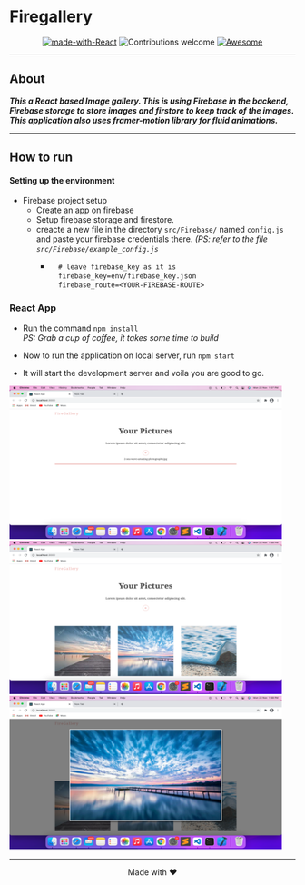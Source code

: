 # Firegallery

<center>

[![made-with-React](https://img.shields.io/badge/Made%20with-ReactJS-blue)](https://www.python.org/)
![Contributions welcome](https://img.shields.io/badge/contributions-welcome-orange.svg)
[![Awesome](https://cdn.rawgit.com/sindresorhus/awesome/d7305f38d29fed78fa85652e3a63e154dd8e8829/media/badge.svg)](https://github.com/sindresorhus/awesome#readme)

</center>

<hr>

## About

*__This a React based Image gallery. This is using Firebase in the backend, Firebase storage to store images and firstore to keep track of the images. This application also uses framer-motion library for fluid animations.__*


<hr>

## How to run

#### Setting up the environment

- Firebase project setup
    - Create an app on firebase
    - Setup firebase storage and firestore.
    - creacte a new file in the directory `src/Firebase/` named `config.js` and paste your firebase credentials there.
    *(PS: refer to the file `src/Firebase/example_config.js`*
        - ```
            # leave firebase_key as it is
            firebase_key=env/firebase_key.json
            firebase_route=<YOUR-FIREBASE-ROUTE>
            ```

### React App

- Run the command `npm install`  
*PS: Grab a cup of coffee, it takes some time to build*
- Now to run the application on local server, run `npm start`


- It will start the development server and voila you are good to go.  
<img src="screenshot/1.png" width=480 height=270>  
<img src="screenshot/2.png" width=480 height=270>  
<img src="screenshot/3.png" width=480 height=270>  


<hr>

<center>
<footer>
Made with ❤️
</footer>
</center>